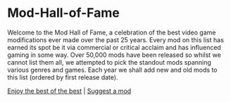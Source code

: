 # Mod-Hall-of-Fame

Welcome to the Mod Hall of Fame, a celebration of the best video game modifications ever made over the past 25 years. Every mod on this list has earned its spot be it via commercial or critical acclaim and has influenced gaming in some way. Over 50,000 mods have been released so whilst we cannot list them all, we attempted to pick the standout mods spanning various genres and games. Each year we shall add new and old mods to this list (ordered by first release date).

[Enjoy the best of the best](https://modhof.com) | [Suggest a mod](mailto:support@dbolical.com)
